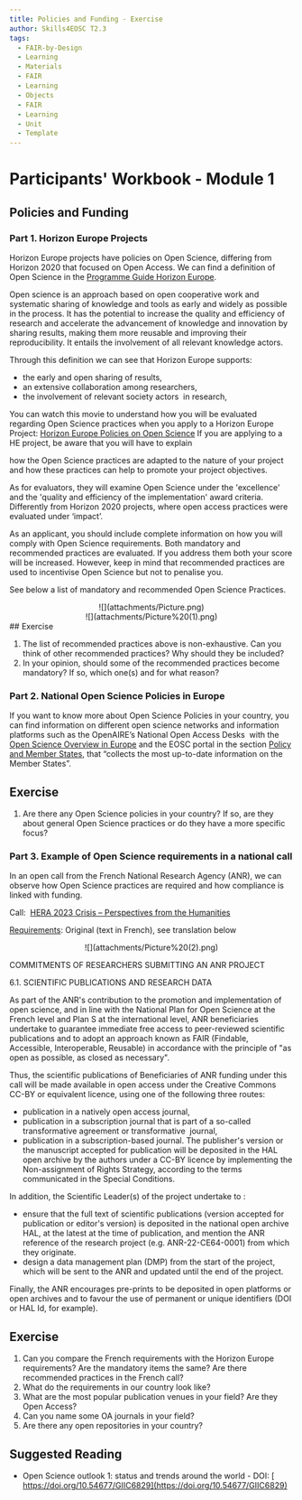 ```yaml
---
title: Policies and Funding - Exercise
author: Skills4EOSC T2.3
tags:
  - FAIR-by-Design
  - Learning
  - Materials
  - FAIR
  - Learning
  - Objects
  - FAIR
  - Learning
  - Unit
  - Template
---
```


# Participants' Workbook - Module 1

## Policies and Funding

### Part 1. Horizon Europe Projects

Horizon Europe projects have policies on Open Science, differing from Horizon 2020 that focused on Open Access. We can find a definition of Open Science in the [Programme Guide Horizon Europe](https://ec.europa.eu/info/funding-tenders/opportunities/docs/2021-2027/horizon/guidance/programme-guide_horizon_en.pdf "https://ec.europa.eu/info/funding-tenders/opportunities/docs/2021-2027/horizon/guidance/programme-guide_horizon_en.pdf"). 

Open science is an approach based on open cooperative work and systematic sharing of knowledge and tools as early and widely as possible in the process. It has the potential to increase the quality and efficiency of research and accelerate the advancement of knowledge and innovation by sharing results, making them more reusable and improving their reproducibility. It entails the involvement of all relevant knowledge actors.

Through this definition we can see that Horizon Europe supports:  

- the early and open sharing of results,
- an extensive collaboration among researchers,
- the involvement of relevant society actors  in research,

You can watch this movie to understand how you will be evaluated regarding Open Science practices when you apply to a Horizon Europe Project: [Horizon Europe Policies on Open Science](https://www.youtube.com/watch?v=EiJ8RaD3WBw "https://www.youtube.com/watch?v=EiJ8RaD3WBw")
If you are applying to a HE project, be aware that you will have to explain 

how the Open Science practices are adapted to the nature of your project and how these practices can help to promote your project objectives.

As for evaluators, they will examine Open Science under the 'excellence' and the 'quality and efficiency of the implementation' award criteria. Differently from Horizon 2020 projects, where open access practices were evaluated under ‘impact’.

As an applicant, you should include complete information on how you will comply with Open Science requirements. Both mandatory and recommended practices are evaluated. If you address them both your score will be increased. However, keep in mind that recommended practices are used to incentivise Open Science but not to penalise you.

See below a list of mandatory and recommended Open Science Practices.

<center>![](attachments/Picture.png)</center>



<center>![](attachments/Picture%20(1).png)</center>
## Exercise

1. The list of recommended practices above is non-exhaustive. Can you think of other recommended practices? Why should they be included?
2. In your opinion, should some of the recommended practices become mandatory? If so, which one(s) and for what reason?

### Part 2. **National Open Science Policies in Europe**

If you want to know more about Open Science Policies in your country, you can find information on different open science networks and information platforms such as the OpenAIRE’s National Open Access Desks  with the [Open Science Overview in Europe](https://www.openaire.eu/os-eu-countries "https://www.openaire.eu/os-eu-countries") and the EOSC portal in the section [Policy and Member States](https://www.eosc-portal.eu/policy/eu-member-states "https://www.eosc-portal.eu/policy/eu-member-states"), that “collects the most up-to-date information on the Member States”.
## Exercise

1. Are there any Open Science policies in your country? If so, are they about general Open Science practices or do they have a more specific focus?
### Part 3. **Example of Open Science requirements in a national call**

In an open call from the French National Research Agency (ANR), we can observe how Open Science practices are required and how compliance is linked with funding.

Call:  [HERA 2023 Crisis – Perspectives from the Humanities](https://anr.fr/en/call-for-proposals-details/call/hera-2023-crisis-perspectives-from-the-humanities/ "https://anr.fr/en/call-for-proposals-details/call/hera-2023-crisis-perspectives-from-the-humanities/")

[Requirements](https://anr.fr/fileadmin/aap/2024/aap-hera-crisis-2024-annexe-fr.pdf "https://anr.fr/fileadmin/aap/2024/aap-hera-crisis-2024-annexe-fr.pdf"): Original (text in French), see translation below

<center>![](attachments/Picture%20(2).png)</center>

COMMITMENTS OF RESEARCHERS SUBMITTING AN ANR PROJECT

6.1. SCIENTIFIC PUBLICATIONS AND RESEARCH DATA

As part of the ANR's contribution to the promotion and implementation of open science, and in line with the National Plan for Open Science at the French level and Plan S at the international level, ANR beneficiaries undertake to guarantee immediate free access to peer-reviewed scientific publications and to adopt an approach known as FAIR (Findable, Accessible, Interoperable, Reusable) in accordance with the principle of "as open as possible, as closed as necessary".

Thus, the scientific publications of Beneficiaries of ANR funding under this call will be made available in open access under the Creative Commons CC-BY or equivalent licence, using one of the following three routes:

- publication in a natively open access journal,
- publication in a subscription journal that is part of a so-called transformative agreement or transformative  journal,    
- publication in a subscription-based journal. The publisher's version or the manuscript accepted for publication will be deposited in the HAL open archive by the authors under a CC-BY licence by implementing the Non-assignment of Rights Strategy, according to the terms communicated in the Special Conditions.

In addition, the Scientific Leader(s) of the project undertake to :

- ensure that the full text of scientific publications (version accepted for publication or editor's version) is deposited in the national open archive HAL, at the latest at the time of publication, and mention the ANR reference of the research project (e.g. ANR-22-CE64-0001) from which they originate.
- design a data management plan (DMP) from the start of the project, which will be sent to the ANR and updated until the end of the project.

Finally, the ANR encourages pre-prints to be deposited in open platforms or open archives and to favour the use of permanent or unique identifiers (DOI or HAL Id, for example).
## Exercise

1. Can you compare the French requirements with the Horizon Europe requirements? Are the mandatory items the same? Are there recommended practices in the French call?
2. What do the requirements in our country look like?
3. What are the most popular publication venues in your field? Are they Open Access?
4. Can you name some OA journals in your field?
5. Are there any open repositories in your country?


## Suggested Reading

- Open Science outlook 1: status and trends around the world - DOI: [ https://doi.org/10.54677/GIIC6829](https://doi.org/10.54677/GIIC6829)
 

